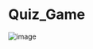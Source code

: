 # Quiz_Game
![image](https://user-images.githubusercontent.com/68321745/104695758-f4c19d00-5758-11eb-9b52-c65e8a332d17.png)
